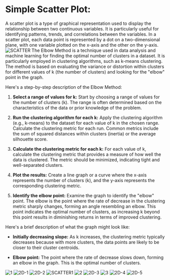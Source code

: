 # Simple Scatter Plot:
A scatter plot is a type of graphical representation used to display the relationship between two continuous variables. It is particularly useful for identifying patterns, trends, and correlations between the variables. In a scatter plot, each data point is represented by a dot on a two-dimensional plane, with one variable plotted on the x-axis and the other on the y-axis.
![SCATTER](https://github.com/Rutuja-Salunke/walmart-sales-dataset-using-KMeans/assets/102023809/9bd8f1b0-55fd-4114-92c5-53ae8021d409)
The Elbow Method is a technique used in data analysis and machine learning for finding the optimal number of clusters in a dataset. It is particularly employed in clustering algorithms, such as k-means clustering. The method is based on evaluating the variance or distortion within clusters for different values of k (the number of clusters) and looking for the "elbow" point in the graph.

Here's a step-by-step description of the Elbow Method:

1. **Select a range of values for k:** Start by choosing a range of values for the number of clusters (k). The range is often determined based on the characteristics of the data or prior knowledge of the problem.

2. **Run the clustering algorithm for each k:** Apply the clustering algorithm (e.g., k-means) to the dataset for each value of k in the chosen range. Calculate the clustering metric for each run. Common metrics include the sum of squared distances within clusters (inertia) or the average silhouette score.

3. **Calculate the clustering metric for each k:** For each value of k, calculate the clustering metric that provides a measure of how well the data is clustered. The metric should be minimized, indicating tight and well-separated clusters.

4. **Plot the results:** Create a line graph or a curve where the x-axis represents the number of clusters (k), and the y-axis represents the corresponding clustering metric.

5. **Identify the elbow point:** Examine the graph to identify the "elbow" point. The elbow is the point where the rate of decrease in the clustering metric sharply changes, forming an angle resembling an elbow. This point indicates the optimal number of clusters, as increasing k beyond this point results in diminishing returns in terms of improved clustering.

Here's a brief description of what the graph might look like:

- **Initially decreasing slope:** As k increases, the clustering metric typically decreases because with more clusters, the data points are likely to be closer to their cluster centroids.

- **Elbow point:** The point where the rate of decrease slows down, forming an elbow in the graph. This is the optimal number of clusters.

![1](https://github.com/Rutuja-Salunke/walmart-sales-dataset-using-KMeans/assets/102023809/346038d9-5667-47ff-9b86-5195ba78ca25)
![2D-1](https://github.com/Rutuja-Salunke/walmart-sales-dataset-using-KMeans/assets/102023809/843cfac0-a1af-4fda-80dc-5840a165b756)
![2D-2](https://github.com/Rutuja-Salunke/walmart-sales-dataset-using-KMeans/assets/102023809/e0ea0d5b-3c60-4694-af59-a2d360a48608)
![SCATTER1](https://github.com/Rutuja-Salunke/walmart-sales-dataset-using-KMeans/assets/102023809/2da8fffd-440a-4c04-9f97-34cbb2f497b0)
![2](https://github.com/Rutuja-Salunke/walmart-sales-dataset-using-KMeans/assets/102023809/39ea0162-a54b-43d4-8d50-80d15ed2468b)
![2D-3](https://github.com/Rutuja-Salunke/walmart-sales-dataset-using-KMeans/assets/102023809/2d1dce90-a10a-4126-8e0b-a35f846ed93c)
![3](https://github.com/Rutuja-Salunke/walmart-sales-dataset-using-KMeans/assets/102023809/074b4691-6b94-46d6-a9bb-45f64735e541)
![2D-4](https://github.com/Rutuja-Salunke/walmart-sales-dataset-using-KMeans/assets/102023809/d5e26692-c6bf-4cd7-b1d2-c8d17e3d61b4)
![2D-5](https://github.com/Rutuja-Salunke/walmart-sales-dataset-using-KMeans/assets/102023809/03746fac-3895-4230-bd70-8891a90f1601)


